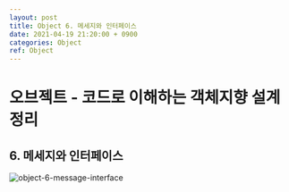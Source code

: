 ```yaml
---
layout: post
title: Object 6. 메세지와 인터페이스
date: 2021-04-19 21:20:00 + 0900
categories: Object
ref: Object
---
```

# 오브젝트 - 코드로 이해하는 객체지향 설계 정리
## 6. 메세지와 인터페이스
![object-6-message-interface](https://user-images.githubusercontent.com/13375810/115235833-96d89300-a155-11eb-96ef-e8ca99b3d210.png)
